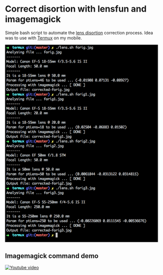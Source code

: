 # Correct disortion with lensfun and imagemagick

Simple bash script to automate the [lens disortion](http://www.imagemagick.org/Usage/lens/) correction process. Idea was to use with [Termux](https://play.google.com/store/apps/details?id=com.termux&hl=en_IN) on my mobile.


![command usage](screenshot.png)


## Imagemagick command demo

[![Youtube video](https://img.youtube.com/vi/Ihd6r9h-TO8/0.jpg)](https://www.youtube.com/watch?v=Ihd6r9h-TO8)
